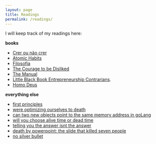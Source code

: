 ```yaml
---
layout: page
title: Readings
permalink: /readings/
---
```


I will keep track of my readings here:

**books**

* [Crer ou não crer](https://www.amazon.com.br/Crer-ou-n%C3%A3o-F%C3%A1bio-Melo/dp/8542211316/)
* [Atomic Habits](https://www.amazon.com.br/Atomic-Habits-Proven-Build-English-ebook/dp/B07D23CFGR/)
* [Filosofia](https://www.amazon.com.br/Tudo-precisa-saber-sobre-filosofia/dp/8573129727)
* [The Courage to be Disliked](https://www.amazon.com/Courage-Be-Disliked-Phenomenon-Happiness/dp/1501197274/)
* [The Manual](https://www.amazon.com/Manual-Philosophers-Guide-Life/dp/1545461112)
* [Little Black Book Entrepreneurship Contrarians](https://www.amazon.com/Little-Black-Book-Entrepreneurship-Contrarians/dp/1480576883).
* [Homo Deus](https://www.amazon.com.br/Homo-deus-Yuval-Noah-Harari/dp/8535928197)

**everything else**

* [first principles](https://fs.blog/2018/04/first-principles/)
* [were optimizing ourselves to death](https://zandercutt.com/2019/02/18/were-optimizing-ourselves-to-death/)
* [can two new objects point to the same memory address in goLang](https://www.pixelstech.net/article/1554529174-Can-two-new-objects-point-to-the-same-memory-address-in-GoLang)
* [will you choose alive time or dead time](https://humanparts.medium.com/will-you-choose-alive-time-or-dead-time-8d7b8ba212)
* [telling you the answer isnt the answer](https://www.wired.com/2013/10/telling-you-the-answer-isnt-the-answer/)
* [death by powerpoint: the slide that killed seven people](https://mcdreeamiemusings.com/new-blog/2019/4/13/gsux1h6bnt8lqjd7w2t2mtvfg81uhx)
* [no silver bullet](http://worrydream.com/refs/brooks-nosilverbullet.pdf)
